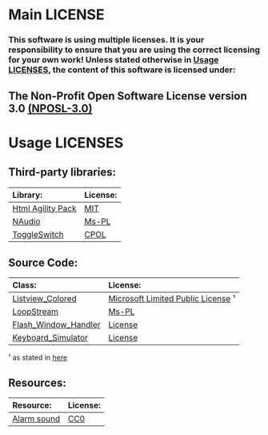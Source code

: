 # Main LICENSE
### This software is using multiple licenses. It is your responsibility to ensure that you are using the correct licensing for your own work! Unless stated otherwise in [Usage LICENSES](#usage-licenses), the content of this software is licensed under:
## The Non-Profit Open Software License version 3.0 [(NPOSL-3.0)](https://opensource.org/licenses/NPOSL-3.0)
# Usage LICENSES
## Third-party libraries:
|Library:|License:|
|:-|:-|
|[Html Agility Pack](http://html-agility-pack.net/)|[MIT](https://github.com/zzzprojects/html-agility-pack/blob/master/LICENSE)|
|[NAudio](https://github.com/naudio/NAudio)|[Ms-PL](https://github.com/naudio/NAudio/blob/master/license.txt)|
|[ToggleSwitch](https://www.codeproject.com/Articles/1029499/ToggleSwitch-Winforms-Control)|[CPOL](https://www.codeproject.com/info/cpol10.aspx)|
## Source Code:
|Class:|License:|
|:-|:-|
|[Listview_Colored](https://msdn.microsoft.com/en-us/library/system.windows.forms.listview.ownerdraw(v=vs.110).aspx?cs-save-lang=1&cs-lang=vb#code-snippet-2)|[Microsoft Limited Public License](https://gallery.technet.microsoft.com/scriptcenter/site/DSC-Resource-Kit-All-c449312d/eulapartial?licenseType=MSLPL) ¹
|[LoopStream](https://markheath.net/post/looped-playback-in-net-with-naudio)|[Ms-PL](https://github.com/naudio/NAudio/blob/master/license.txt)|
|[Flash_Window_Handler](https://www.pinvoke.net/default.aspx/user32.FlashWindowEx)|[License](https://www.pinvoke.net/termsofuse.htm)|
|[Keyboard_Simulator](https://www.pinvoke.net/default.aspx/user32.keybd_event)|[License](https://www.pinvoke.net/termsofuse.htm)|

¹ as stated in [here](https://msdn.microsoft.com/en-us/cc300389.aspx)
## Resources:
|Resource:|License:|
|:-|:-|
|[Alarm sound](https://freesound.org/people/GabrielAraujo/sounds/242501/)|[CC0](https://creativecommons.org/publicdomain/zero/1.0/)|